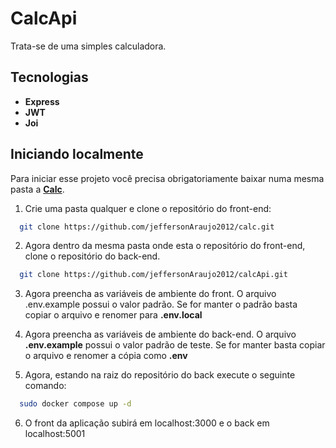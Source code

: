 
# CalcApi

Trata-se de uma simples calculadora.

## Tecnologias

- **Express**
- **JWT**
- **Joi**

## Iniciando localmente

Para iniciar esse projeto você precisa obrigatoriamente baixar numa mesma pasta a **[Calc](https://github.com/jeffersonAraujo2012/calc)**.

1. Crie uma pasta qualquer e clone o repositório do front-end:

```bash
  git clone https://github.com/jeffersonAraujo2012/calc.git
```

2. Agora dentro da mesma pasta onde esta o repositório do front-end, clone o repositório do back-end.

```bash
  git clone https://github.com/jeffersonAraujo2012/calcApi.git
```

3. Agora preencha as variáveis de ambiente do front. O arquivo .env.example possui o valor padrão. Se for manter o padrão basta copiar o arquivo e renomer para **.env.local**

4. Agora preencha as variáveis de ambiente do back-end. O arquivo **.env.example** possui o valor padrão de teste. Se for manter basta copiar o arquivo e renomer a cópia como **.env**

5. Agora, estando na raiz do repositório do back execute o seguinte comando:

```bash
  sudo docker compose up -d
```

6. O front da aplicação subirá em localhost:3000 e o back em localhost:5001


